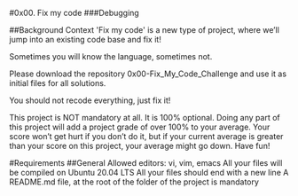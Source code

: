 #0x00. Fix my code
###Debugging

##Background Context
'Fix my code' is a new type of project, where we’ll jump into an existing code base and fix it!

Sometimes you will know the language, sometimes not.

Please download the repository 0x00-Fix_My_Code_Challenge and use it as initial files for all solutions.

You should not recode everything, just fix it!

This project is NOT mandatory at all. It is 100% optional. Doing any part of this project will add a project grade of over 100% to your average. Your score won’t get hurt if you don’t do it, but if your current average is greater than your score on this project, your average might go down. Have fun!

#Requirements
##General
Allowed editors: vi, vim, emacs
All your files will be compiled on Ubuntu 20.04 LTS
All your files should end with a new line
A README.md file, at the root of the folder of the project is mandatory
